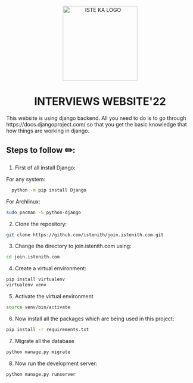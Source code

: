 <p align='center'>
<img width="200" src="static/images/logo.png" alt="ISTE KA LOGO">
</p>
<h1 align='center'>INTERVIEWS WEBSITE'22</h1>
This website is using django backend. All you need to do is to go through https://docs.djangoproject.com/ so that you get the basic knowledge that how things are working in django.

## Steps to follow :pencil2::

1. First of all install Django:

For any system:

```bash
  python -m pip install Django
```

For Archlinux:

```bash
sudo pacman -S python-django
```

2. Clone the repository:

```bash
git clone https://github.com/istenith/join.istenith.com.git
```

3. Change the directory to join.istenith.com using:

```bash
cd join.istenith.com
```

4. Create a virtual environment:

```bash
pip install virtualenv
virtualenv venv
```

5. Activate the virtual environment

```bash
source venv/bin/activate
```

6. Now install all the packages which are being used in this project:

```bash
pip install -r requirements.txt
```

7. Migrate all the database

```bash
python manage.py migrate
```

8. Now run the development server:

```bash
python manage.py runserver
```

